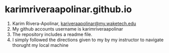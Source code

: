 # karimriveraapolinar.github.io
1. Karim Rivera-Apolinar, kariveraapolinar@my.waketech.edu
2. My github accounts username is karimriveraapolinar
3. The repository includes a readme file.
4. I simply followed the directions given to my by my instructor to navigate thorught my local machine